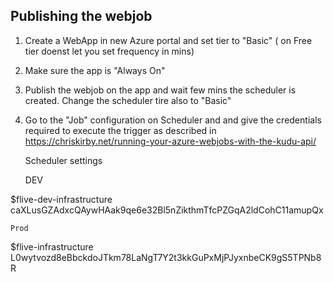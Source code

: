 ## Publishing the webjob 

1. Create a WebApp in new Azure portal and set tier to "Basic" ( on Free tier doenst let you set frequency in mins)

2. Make sure the app is "Always On"

3.  Publish the webjob on the app and wait few mins the scheduler is created. Change the scheduler tire also to "Basic"

4. Go to the "Job" configuration on Scheduler and and give the credentials required to execute the trigger as described in
	https://chriskirby.net/running-your-azure-webjobs-with-the-kudu-api/


	
	Scheduler settings 

	DEV 

$flive-dev-infrastructure
caXLusGZAdxcQAywHAak9qe6e32Bl5nZikthmTfcPZGqA2ldCohC11amupQx


	Prod 

$flive-infrastructure
L0wytvozd8eBbckdoJTkm78LaNgT7Y2t3kkGuPxMjPJyxnbeCK9gS5TPNb8R
	


	
	